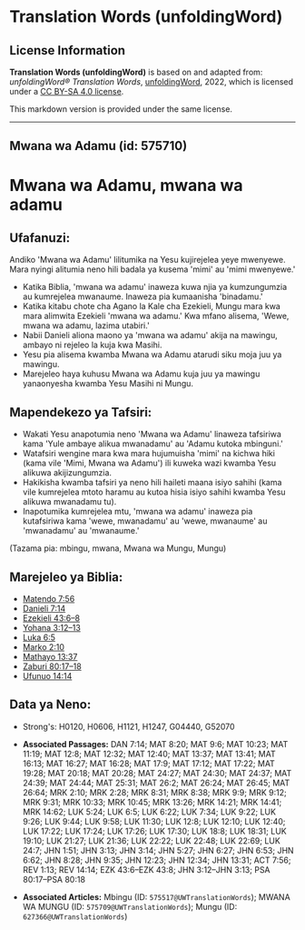 # Translation Words (unfoldingWord)

## License Information

**Translation Words (unfoldingWord)** is based on and adapted from: _unfoldingWord® Translation Words_, [unfoldingWord](https://unfoldingword.org/utw), 2022, which is licensed under a [CC BY-SA 4.0 license](https://creativecommons.org/licenses/by-sa/4.0/legalcode.en).

This markdown version is provided under the same license.



--------------------------------

## Mwana wa Adamu (id: 575710)

Mwana wa Adamu, mwana wa adamu
==============================

Ufafanuzi:
----------

Andiko 'Mwana wa Adamu' lilitumika na Yesu kujirejelea yeye mwenyewe. Mara nyingi alitumia neno hili badala ya kusema 'mimi' au 'mimi mwenyewe.'

* Katika Biblia, 'mwana wa adamu' inaweza kuwa njia ya kumzungumzia au kumrejelea mwanaume. Inaweza pia kumaanisha 'binadamu.'
* Katika kitabu chote cha Agano la Kale cha Ezekieli, Mungu mara kwa mara alimwita Ezekieli 'mwana wa adamu.' Kwa mfano alisema, 'Wewe, mwana wa adamu, lazima utabiri.'
* Nabii Danieli aliona maono ya 'mwana wa adamu' akija na mawingu, ambayo ni rejeleo la kuja kwa Masihi.
* Yesu pia alisema kwamba Mwana wa Adamu atarudi siku moja juu ya mawingu.
* Marejeleo haya kuhusu Mwana wa Adamu kuja juu ya mawingu yanaonyesha kwamba Yesu Masihi ni Mungu.

Mapendekezo ya Tafsiri:
-----------------------

* Wakati Yesu anapotumia neno 'Mwana wa Adamu' linaweza tafsiriwa kama 'Yule ambaye alikua mwanadamu' au 'Adamu kutoka mbinguni.'
* Watafsiri wengine mara kwa mara hujumuisha 'mimi' na kichwa hiki (kama vile 'Mimi, Mwana wa Adamu') ili kuweka wazi kwamba Yesu alikuwa akijizungumzia.
* Hakikisha kwamba tafsiri ya neno hili haileti maana isiyo sahihi (kama vile kumrejelea mtoto haramu au kutoa hisia isiyo sahihi kwamba Yesu alikuwa mwanadamu tu).
* Inapotumika kumrejelea mtu, 'mwana wa adamu' inaweza pia kutafsiriwa kama 'wewe, mwanadamu' au 'wewe, mwanaume' au 'mwanadamu' au 'mwanaume.'

(Tazama pia: mbingu, mwana, Mwana wa Mungu, Mungu)

Marejeleo ya Biblia:
--------------------

* [Matendo 7:56](https://ref.ly/Acts7:56)
* [Danieli 7:14](https://ref.ly/Dan7:14)
* [Ezekieli 43:6–8](https://ref.ly/Ezek43:6-Ezek43:8)
* [Yohana 3:12–13](https://ref.ly/John3:12-John3:13)
* [Luka 6:5](https://ref.ly/Luke6:5)
* [Marko 2:10](https://ref.ly/Mark2:10)
* [Mathayo 13:37](https://ref.ly/Matt13:37)
* [Zaburi 80:17–18](https://ref.ly/Ps80:17-Ps80:18)
* [Ufunuo 14:14](https://ref.ly/Rev14:14)

Data ya Neno:
-------------

* Strong's: H0120, H0606, H1121, H1247, G04440, G52070

* **Associated Passages:** DAN 7:14; MAT 8:20; MAT 9:6; MAT 10:23; MAT 11:19; MAT 12:8; MAT 12:32; MAT 12:40; MAT 13:37; MAT 13:41; MAT 16:13; MAT 16:27; MAT 16:28; MAT 17:9; MAT 17:12; MAT 17:22; MAT 19:28; MAT 20:18; MAT 20:28; MAT 24:27; MAT 24:30; MAT 24:37; MAT 24:39; MAT 24:44; MAT 25:31; MAT 26:2; MAT 26:24; MAT 26:45; MAT 26:64; MRK 2:10; MRK 2:28; MRK 8:31; MRK 8:38; MRK 9:9; MRK 9:12; MRK 9:31; MRK 10:33; MRK 10:45; MRK 13:26; MRK 14:21; MRK 14:41; MRK 14:62; LUK 5:24; LUK 6:5; LUK 6:22; LUK 7:34; LUK 9:22; LUK 9:26; LUK 9:44; LUK 9:58; LUK 11:30; LUK 12:8; LUK 12:10; LUK 12:40; LUK 17:22; LUK 17:24; LUK 17:26; LUK 17:30; LUK 18:8; LUK 18:31; LUK 19:10; LUK 21:27; LUK 21:36; LUK 22:22; LUK 22:48; LUK 22:69; LUK 24:7; JHN 1:51; JHN 3:13; JHN 3:14; JHN 5:27; JHN 6:27; JHN 6:53; JHN 6:62; JHN 8:28; JHN 9:35; JHN 12:23; JHN 12:34; JHN 13:31; ACT 7:56; REV 1:13; REV 14:14; EZK 43:6–EZK 43:8; JHN 3:12–JHN 3:13; PSA 80:17–PSA 80:18
* **Associated Articles:** Mbingu (ID: `575517@UWTranslationWords`); MWANA WA MUNGU (ID: `575709@UWTranslationWords`); Mungu (ID: `627366@UWTranslationWords`)

